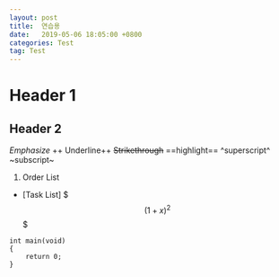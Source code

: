 ```yaml
---
layout: post
title:  연습용
date:   2019-05-06 18:05:00 +0800
categories: Test
tag: Test
---
```



# Header 1
## Header 2
*Emphasize*
++ Underline++
~~Strikethrough~~
==highlight==
^superscript^
~subscript~

1. Order List
- [Task List]
$$$(1+x)^2$$$
```
int main(void)
{
	return 0;
}
```